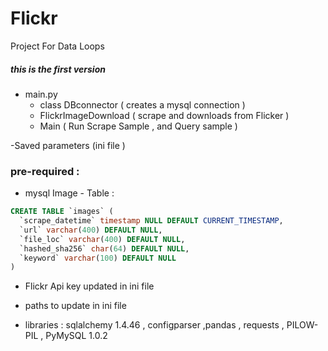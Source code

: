 # Flickr
Project For Data Loops 
##### this is the first version 

- main.py 
   -   class DBconnector ( creates a mysql connection ) 
   -   FlickrImageDownload ( scrape and downloads from Flicker )
   -   Main ( Run Scrape Sample , and Query sample )       
   
-Saved parameters (ini file )



### pre-required :

- mysql Image - Table : 
```sql
CREATE TABLE `images` (
  `scrape_datetime` timestamp NULL DEFAULT CURRENT_TIMESTAMP,
  `url` varchar(400) DEFAULT NULL,
  `file_loc` varchar(400) DEFAULT NULL,
  `hashed_sha256` char(64) DEFAULT NULL,
  `keyword` varchar(100) DEFAULT NULL
)
```

- Flickr Api key updated in ini file 
- paths to update in ini file 

- libraries : sqlalchemy 1.4.46 , configparser ,pandas , requests , PILOW-PIL , PyMySQL	1.0.2



